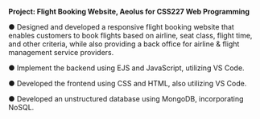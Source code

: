 <b>Project: Flight Booking Website, Aeolus for CSS227 Web Programming</b>
<p>● Designed and developed a responsive flight booking website that enables
customers to book flights based on airline, seat class, flight time, and other criteria,
while also providing a back office for airline & flight management service providers.</p>
<p>● Implement the backend using EJS and JavaScript, utilizing VS Code.</p>
<p>● Developed the frontend using CSS and HTML, also utilizing VS Code.</p>
<p>● Developed an unstructured database using MongoDB, incorporating NoSQL.</p>
